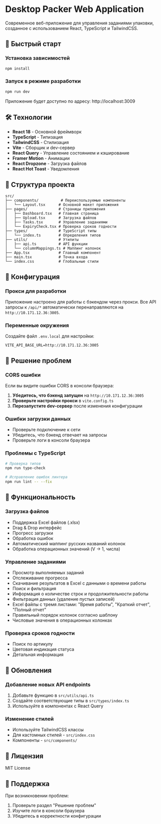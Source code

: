 # Desktop Packer Web Application

Современное веб-приложение для управления заданиями упаковки, созданное с использованием React, TypeScript и TailwindCSS.

## 🚀 Быстрый старт

### Установка зависимостей
```bash
npm install
```

### Запуск в режиме разработки
```bash
npm run dev
```

Приложение будет доступно по адресу: http://localhost:3009

## 🛠️ Технологии

- **React 18** - Основной фреймворк
- **TypeScript** - Типизация
- **TailwindCSS** - Стилизация
- **Vite** - Сборщик и dev-сервер
- **React Query** - Управление состоянием и кэширование
- **Framer Motion** - Анимации
- **React Dropzone** - Загрузка файлов
- **React Hot Toast** - Уведомления

## 📁 Структура проекта

```
src/
├── components/          # Переиспользуемые компоненты
│   └── Layout.tsx      # Основной макет приложения
├── pages/              # Страницы приложения
│   ├── Dashboard.tsx   # Главная страница
│   ├── Upload.tsx      # Загрузка файлов
│   ├── Tasks.tsx       # Управление заданиями
│   └── ExpiryCheck.tsx # Проверка сроков годности
├── types/              # TypeScript типы
│   └── index.ts        # Определения типов
├── utils/              # Утилиты
│   ├── api.ts          # API функции
│   └── columnMappings.ts # Маппинг колонок
├── App.tsx             # Главный компонент
├── main.tsx            # Точка входа
└── index.css           # Глобальные стили
```

## 🔧 Конфигурация

### Прокси для разработки
Приложение настроено для работы с бэкендом через прокси. Все API запросы к `/api/*` автоматически перенаправляются на `http://10.171.12.36:3005`.

### Переменные окружения
Создайте файл `.env.local` для настройки:
```env
VITE_API_BASE_URL=http://10.171.12.36:3005
```

## 🚨 Решение проблем

### CORS ошибки
Если вы видите ошибки CORS в консоли браузера:

1. **Убедитесь, что бэкенд запущен** на `http://10.171.12.36:3005`
2. **Проверьте настройки прокси** в `vite.config.ts`
3. **Перезапустите dev-сервер** после изменения конфигурации

### Ошибки загрузки данных
- Проверьте подключение к сети
- Убедитесь, что бэкенд отвечает на запросы
- Проверьте логи в консоли браузера

### Проблемы с TypeScript
```bash
# Проверка типов
npm run type-check

# Исправление ошибок линтера
npm run lint -- --fix
```

## 📱 Функциональность

### Загрузка файлов
- Поддержка Excel файлов (.xlsx)
- Drag & Drop интерфейс
- Прогресс загрузки
- Обработка ошибок
- Автоматический маппинг русских названий колонок
- Обработка операционных значений (V → 1, числа)

### Управление заданиями
- Просмотр выполняемых заданий
- Отслеживание прогресса
- Скачивание результатов в Excel с данными о времени работы
- Поиск и фильтрация
- Информация о количестве строк и продолжительности работы
- Фильтрация данных (удаление пустых записей)
- Excel файлы с тремя листами: "Время работы", "Краткий отчет", "Полный отчет"
- Правильный порядок колонок согласно шаблону
- Числовые значения в операционных колонках

### Проверка сроков годности
- Поиск по артикулу
- Цветовая индикация статуса
- Детальная информация

## 🔄 Обновления

### Добавление новых API endpoints
1. Добавьте функцию в `src/utils/api.ts`
2. Создайте соответствующие типы в `src/types/index.ts`
3. Используйте в компонентах с React Query

### Изменение стилей
- Используйте TailwindCSS классы
- Для кастомных стилей - `src/index.css`
- Компоненты - `src/components/`

## 📄 Лицензия

MIT License

## 🤝 Поддержка

При возникновении проблем:
1. Проверьте раздел "Решение проблем"
2. Изучите логи в консоли браузера
3. Убедитесь в корректности конфигурации 